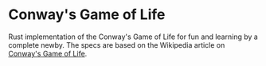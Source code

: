 # Conway's Game of Life
Rust implementation of the Conway's Game of Life for fun and learning by a complete newby. The specs are based on the Wikipedia article on [Conway's Game of Life](https://en.wikipedia.org/wiki/Conway%27s_Game_of_Life).